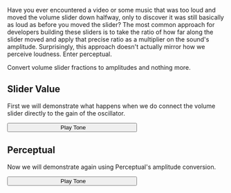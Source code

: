 Have you ever encountered a video or some music that was too loud and moved the volume slider down halfway, only to discover it was still basically as loud as before you moved the slider? The most common approach for developers building these sliders is to take the ratio of how far along the slider moved and apply that precise ratio as a multiplier on the sound's amplitude. Surprisingly, this approach doesn't actually mirror how we perceive loudness. Enter perceptual.

Convert volume slider fractions to amplitudes and nothing more.

## Slider Value
  First we will demonstrate what happens when we do connect the volume slider directly to the gain of the oscillator.

  <button style="width: 300px;" id="play-button-1"><i class="fa fa-play" style="margin-right: 5 px;padding-right: 5px;" id="icon-play-button-1"></i><span id="label-play-button-1">Play Tone</span></button>
  <div id="div-volume-1" hidden=true>
    <div style="width: 350px;">
      <i class="fa fa-volume-down" style="/*! height: 100%; */ font-size: 24px;"></i>
      <input type="range" style="vertical-align: top;margin-left: 5px;margin-right: 5px;width: 252px;" id="input-volume-1" value="100">
      <i class="fa fa-volume-up" style="font-size: 24px;"></i>
    </div>
    <div id="label-slider-1">Slider position: 100.000%</div>
    <div id="label-amplitude-1">Amplitude: 100.000%</div>
  </div>

## Perceptual
  Now we will demonstrate again using Perceptual's amplitude conversion.

  <button style="width: 300px;" id="play-button-2"><i class="fa fa-play" style="margin-right: 5 px;padding-right: 5px;" id="icon-play-button-2"></i><span id="label-play-button-2">Play Tone</span></button>
  <div id="div-volume-2" hidden=true>
    <div style="width: 350px;">
      <i class="fa fa-volume-down" style="/*! height: 100%; */ font-size: 24px;"></i>
      <input type="range" style="vertical-align: top;margin-left: 5px;margin-right: 5px;width: 252px;" id="input-volume-2" value="100">
      <i class="fa fa-volume-up" style="font-size: 24px;"></i>
    </div>
    <div id="label-slider-2">Slider position: 100.000%</div>
    <div id="label-amplitude-2">Amplitude: 100.000%</div>
  </div>
